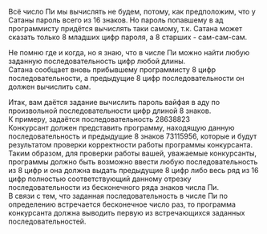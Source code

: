 Всё число Пи мы вычислять не будем, потому, как предположим, что у Сатаны пароль всего из 16 знаков. Но пароль попавшему в ад программисту придётся вычислять таки самому, т.к. Сатана может сказать только 8 младших цифр пароля, а 8 старших - сам-сам-сам.  
  
Не помню где и когда, но я знаю, что в числе Пи можно найти любую заданную последовательность цифр любой длины.  
Сатана сообщает вновь прибывшему программисту 8 цифр последовательности, а предыдущие 8 цифр последовательности он должен вычислить сам.  
  
Итак, вам даётся задание вычислить пароль вайфая в аду по произвольной последовательности цифр длиной 8 знаков.  
К примеру, задаётся последовательность 28638823  
Конкурсант должен представить программу, находящую данную последовательность и предыдущие 8 знаков 73115956, которые и будут результатом проверки корректности работы программы конкурсанта.  
Таким образом, для проверки работы вашей, уважаемые конкурсанты, программы должно быть возможно ввести любую последовательность из 8 цифр и она должна выдать предыдущие 8 цифр либо весь ряд из 16 цифр полностью соответствующий данному отрезку последовательности из бесконечного ряда знаков числа Пи.  
В связи с тем, что заданная последовательность в числе Пи по определению встречается бесконечное число раз, то программа конкурсанта должна выводить первую из встречающихся заданных последовательностей.  